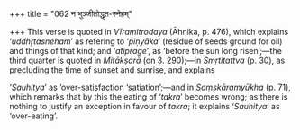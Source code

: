 +++
title = "062 न भुञ्जीतोद्धृत-स्नेहम्"

+++
This verse is quoted in *Vīramitrodaya* (Āhnika, p. 476), which explains
‘*uddhṛtasneham*’ as refering to ‘*piṇyāka*’ (residue of seeds ground
for oil) and things of that kind; and ‘*atiprage*’, as ‘before the sun
long risen’;—the third quarter is quoted in *Mitākṣarā* (on 3. 290);—in
*Smṛtitattva* (p. 30), as precluding the time of sunset and sunrise, and
explains

‘*Sauhitya*’ as ‘over-satisfaction ‘satiation’;—and in *Saṃskāramyūkha*
(p. 71), which remarks that by this the eating of ‘*takra*’ becomes
wrong; as there is nothing to justify an exception in favour of *takra*;
it explains ‘*Sauhitya*’ as ‘over-eating’.


